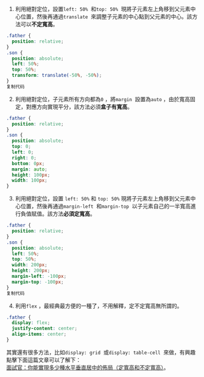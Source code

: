 1.  利用絕對定位，設置`left: 50%`  和`top: 50%`  現將子元素左上角移到父元素中心位置，然後再通過`translate`  來調整子元素的中心點到父元素的中心。該方法可以**不定寬高**。

```css
.father {
  position: relative;
}
.son {
  position: absolute;
  left: 50%;
  top: 50%;
  transform: translate(-50%, -50%);
}
复制代码
```

2.  利用絕對定位，子元素所有方向都為`0` ，將`margin`  設置為`auto` ，由於寬高固定，對應方向實現平分，該方法必須**盒子有寬高**。

```css
.father {
  position: relative;
}
.son {
  position: absolute;
  top: 0;
  left: 0;
  right: 0;
  bottom: 0px;
  margin: auto;
  height: 100px;
  width: 100px;
}

```

3.  利用絕對定位，設置 `left: 50%` 和 `top: 50%` 現將子元素左上角移到父元素中心位置，然後再通過`margin-left`  和`margin-top`  以子元素自己的一半寬高進行負值賦值。該方法**必須定寬高**。

```css
.father {
  position: relative;
}
.son {
  position: absolute;
  left: 50%;
  top: 50%;
  width: 200px;
  height: 200px;
  margin-left: -100px;
  margin-top: -100px;
}
复制代码
```

4.  利用`flex` ，最經典最方便的一種了，不用解釋，定不定寬高無所謂的。

```css
.father {
  display: flex;
  justify-content: center;
  align-items: center;
}
```

其實還有很多方法，比如`display: grid`  或`display: table-cell`  來做，有興趣點擊下面這篇文章可以了解下：  
[面試官：你能實現多少種水平垂直居中的佈局（定寬高和不定寬高）](https://juejin.cn/post/6844903982960214029 "https://juejin.cn/post/6844903982960214029")。
